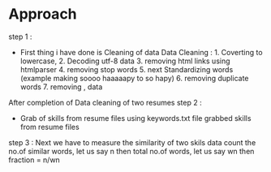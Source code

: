 # Approach

step 1 :
- First thing i have done is Cleaning of data
Data Cleaning :  1. Coverting to lowercase, 
                 2. Decoding utf-8 data
                 3. removing html links using htmlparser
                 4. removing stop words
                 5. next Standardizing words (example making soooo haaaaapy to so hapy)
                 6. removing duplicate words
                 7. removing , data

After completion of Data cleaning of two resumes
step 2 :
- Grab of skills from resume files
              using keywords.txt file grabbed skills from resume files
              
step 3 :
        Next we have to measure the similarity of two skils data
        count the no.of similar words, let us say n
        then total no.of words, let us say wn
        then fraction = n/wn
